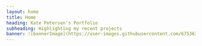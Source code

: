 ```yaml
---
layout: home
title: Home
heading: Kate Petersen's Portfolio
subheading: Highlighting my recent projects
banner: ![bannerImage](https://user-images.githubusercontent.com/67536386/138575639-23786867-535d-4450-ad41-a829dc39b8ec.png)
---
```

